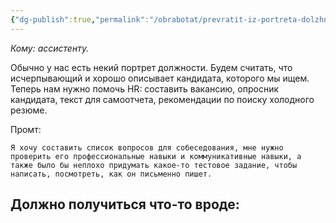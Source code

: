 ```yaml
---
{"dg-publish":true,"permalink":"/obrabotat/prevratit-iz-portreta-dolzhnosti-v-hr-doki-vakansiya-oprosnik-otchet-dlya-hr/"}
---
```




*Кому: ассистенту.*

Обычно у нас есть некий портрет должности. Будем считать, что исчерпывающий и хорошо описывает кандидата, которого мы ищем. Теперь нам нужно помочь HR: составить вакансию, опросник кандидата, текст для самоотчета, рекомендации по поиску холодного резюме.



<div class="transclusion internal-embed is-loaded"><div class="markdown-embed">



Промт:

```Промт
Я хочу составить список вопросов для собеседования, мне нужно проверить его профессиональные навыки и коммуникативные навыки, а также было бы неплохо придумать какое-то тестовое задание, чтобы написать, посмотреть, как он письменно пишет.
```

Должно получиться что-то вроде:
- 



</div></div>

